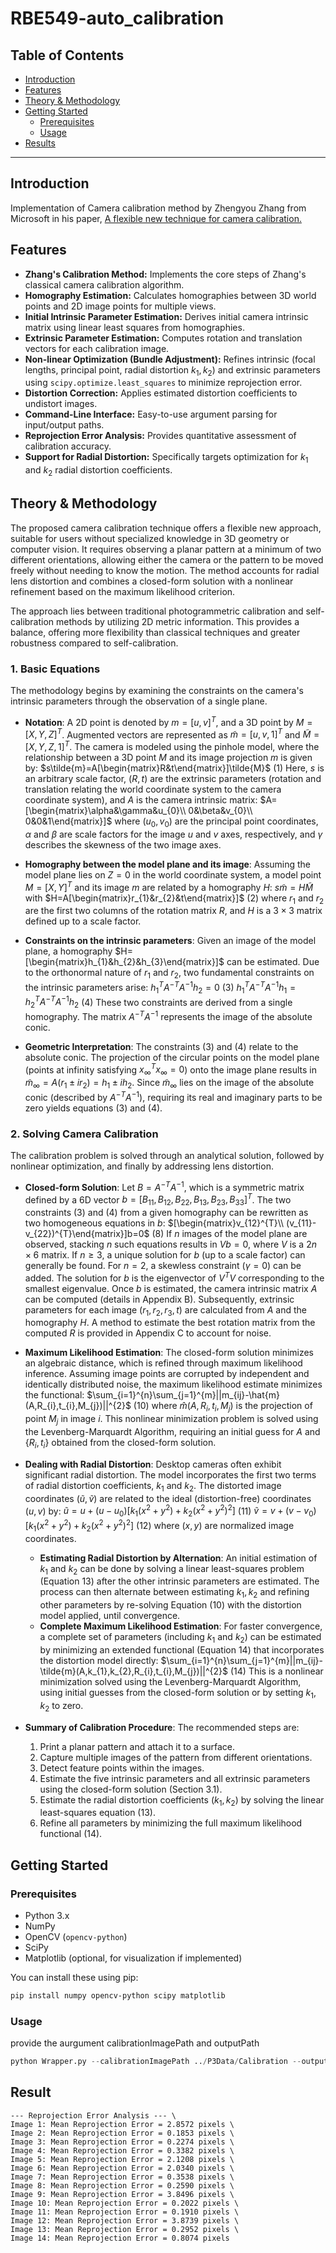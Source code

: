 # RBE549-auto_calibration

## Table of Contents

* [Introduction](#introduction)
* [Features](#features)
* [Theory & Methodology](#theory--methodology)
* [Getting Started](#getting-started)
    * [Prerequisites](#prerequisites)
    * [Usage](#usage)
* [Results](#results)


---

## Introduction

Implementation of Camera calibration method by Zhengyou Zhang from Microsoft in his paper, [A flexible new technique for camera calibration.](https://www.microsoft.com/en-us/research/wp-content/uploads/2016/02/tr98-71.pdf)

## Features

* **Zhang's Calibration Method:** Implements the core steps of Zhang's classical camera calibration algorithm.
* **Homography Estimation:** Calculates homographies between 3D world points and 2D image points for multiple views.
* **Initial Intrinsic Parameter Estimation:** Derives initial camera intrinsic matrix using linear least squares from homographies.
* **Extrinsic Parameter Estimation:** Computes rotation and translation vectors for each calibration image.
* **Non-linear Optimization (Bundle Adjustment):** Refines intrinsic (focal lengths, principal point, radial distortion $k_1, k_2$) and extrinsic parameters using `scipy.optimize.least_squares` to minimize reprojection error.
* **Distortion Correction:** Applies estimated distortion coefficients to undistort images.
* **Command-Line Interface:** Easy-to-use argument parsing for input/output paths.
* **Reprojection Error Analysis:** Provides quantitative assessment of calibration accuracy.
* **Support for Radial Distortion:** Specifically targets optimization for $k_1$ and $k_2$ radial distortion coefficients.

## Theory & Methodology

The proposed camera calibration technique offers a flexible new approach, suitable for users without specialized knowledge in 3D geometry or computer vision. It requires observing a planar pattern at a minimum of two different orientations, allowing either the camera or the pattern to be moved freely without needing to know the motion. The method accounts for radial lens distortion and combines a closed-form solution with a nonlinear refinement based on the maximum likelihood criterion.

The approach lies between traditional photogrammetric calibration and self-calibration methods by utilizing 2D metric information. This provides a balance, offering more flexibility than classical techniques and greater robustness compared to self-calibration.

### 1. Basic Equations

The methodology begins by examining the constraints on the camera's intrinsic parameters through the observation of a single plane.

* **Notation**: A 2D point is denoted by $m=[u,v]^{T}$, and a 3D point by $M=[X,Y,Z]^{T}$. Augmented vectors are represented as $\tilde{m}=[u,v,1]^{T}$ and $\tilde{M}=[X,Y,Z,1]^{T}$. The camera is modeled using the pinhole model, where the relationship between a 3D point $M$ and its image projection $m$ is given by:
    $s\tilde{m}=A[\begin{matrix}R&t\end{matrix}]\tilde{M}$ (1)
    Here, $s$ is an arbitrary scale factor, $(R, t)$ are the extrinsic parameters (rotation and translation relating the world coordinate system to the camera coordinate system), and $A$ is the camera intrinsic matrix:
    $A=[\begin{matrix}\alpha&\gamma&u_{0}\\ 0&\beta&v_{0}\\ 0&0&1\end{matrix}]$
    where $(u_{0},v_{0})$ are the principal point coordinates, $\alpha$ and $\beta$ are scale factors for the image $u$ and $v$ axes, respectively, and $\gamma$ describes the skewness of the two image axes.

* **Homography between the model plane and its image**: Assuming the model plane lies on $Z=0$ in the world coordinate system, a model point $M=[X,Y]^{T}$ and its image $m$ are related by a homography $H$:
    $s\tilde{m}=H\tilde{M}$ with $H=A[\begin{matrix}r_{1}&r_{2}&t\end{matrix}]$ (2)
    where $r_{1}$ and $r_{2}$ are the first two columns of the rotation matrix $R$, and $H$ is a $3\times3$ matrix defined up to a scale factor.

* **Constraints on the intrinsic parameters**: Given an image of the model plane, a homography $H=[\begin{matrix}h_{1}&h_{2}&h_{3}\end{matrix}]$ can be estimated. Due to the orthonormal nature of $r_{1}$ and $r_{2}$, two fundamental constraints on the intrinsic parameters arise:
    $h_{1}^{T}A^{-T}A^{-1}h_{2}=0$ (3)
    $h_{1}^{T}A^{-T}A^{-1}h_{1}=h_{2}^{T}A^{-T}A^{-1}h_{2}$ (4)
    These two constraints are derived from a single homography. The matrix $A^{-T}A^{-1}$ represents the image of the absolute conic.

* **Geometric Interpretation**: The constraints (3) and (4) relate to the absolute conic. The projection of the circular points on the model plane (points at infinity satisfying $x_{\infty}^{T}x_{\infty}=0$) onto the image plane results in $\tilde{m}_{\infty}=A(r_{1}\pm ir_{2})=h_{1}\pm ih_{2}$. Since $\tilde{m}_{\infty}$ lies on the image of the absolute conic (described by $A^{-T}A^{-1}$), requiring its real and imaginary parts to be zero yields equations (3) and (4).

### 2. Solving Camera Calibration

The calibration problem is solved through an analytical solution, followed by nonlinear optimization, and finally by addressing lens distortion.

* **Closed-form Solution**:
    Let $B=A^{-T}A^{-1}$, which is a symmetric matrix defined by a 6D vector $b=[B_{11},B_{12},B_{22},B_{13},B_{23},B_{33}]^{T}$. The two constraints (3) and (4) from a given homography can be rewritten as two homogeneous equations in $b$:
    $[\begin{matrix}v_{12}^{T}\\ (v_{11}-v_{22})^{T}\end{matrix}]b=0$ (8)
    If $n$ images of the model plane are observed, stacking $n$ such equations results in $Vb=0$, where $V$ is a $2n\times6$ matrix. If $n\ge3$, a unique solution for $b$ (up to a scale factor) can generally be found. For $n=2$, a skewless constraint ($\gamma=0$) can be added. The solution for $b$ is the eigenvector of $V^{T}V$ corresponding to the smallest eigenvalue. Once $b$ is estimated, the camera intrinsic matrix $A$ can be computed (details in Appendix B). Subsequently, extrinsic parameters for each image ($r_1, r_2, r_3, t$) are calculated from $A$ and the homography $H$. A method to estimate the best rotation matrix from the computed $R$ is provided in Appendix C to account for noise.

* **Maximum Likelihood Estimation**:
    The closed-form solution minimizes an algebraic distance, which is refined through maximum likelihood inference. Assuming image points are corrupted by independent and identically distributed noise, the maximum likelihood estimate minimizes the functional:
    $\sum_{i=1}^{n}\sum_{j=1}^{m}||m_{ij}-\hat{m}(A,R_{i},t_{i},M_{j})||^{2}$ (10)
    where $\hat{m}(A,R_{i},t_{i},M_{j})$ is the projection of point $M_{j}$ in image $i$. This nonlinear minimization problem is solved using the Levenberg-Marquardt Algorithm, requiring an initial guess for $A$ and $\{R_{i},t_{i}\}$ obtained from the closed-form solution.

* **Dealing with Radial Distortion**:
    Desktop cameras often exhibit significant radial distortion. The model incorporates the first two terms of radial distortion coefficients, $k_1$ and $k_2$. The distorted image coordinates $(\tilde{u},\tilde{v})$ are related to the ideal (distortion-free) coordinates $(u,v)$ by:
    $\tilde{u}=u+(u-u_{0})[k_{1}(x^{2}+y^{2})+k_{2}(x^{2}+y^{2})^{2}]$ (11)
    $\tilde{v}=v+(v-v_{0})[k_{1}(x^{2}+y^{2})+k_{2}(x^{2}+y^{2})^{2}]$ (12)
    where $(x,y)$ are normalized image coordinates.
    * **Estimating Radial Distortion by Alternation**: An initial estimation of $k_1$ and $k_2$ can be done by solving a linear least-squares problem (Equation 13) after the other intrinsic parameters are estimated. The process can then alternate between estimating $k_1, k_2$ and refining other parameters by re-solving Equation (10) with the distortion model applied, until convergence.
    * **Complete Maximum Likelihood Estimation**: For faster convergence, a complete set of parameters (including $k_1$ and $k_2$) can be estimated by minimizing an extended functional (Equation 14) that incorporates the distortion model directly:
        $\sum_{i=1}^{n}\sum_{j=1}^{m}||m_{ij}-\tilde{m}(A,k_{1},k_{2},R_{i},t_{i},M_{j})||^{2}$ (14)
        This is a nonlinear minimization solved using the Levenberg-Marquardt Algorithm, using initial guesses from the closed-form solution or by setting $k_1, k_2$ to zero.

* **Summary of Calibration Procedure**: The recommended steps are:
    1.  Print a planar pattern and attach it to a surface.
    2.  Capture multiple images of the pattern from different orientations.
    3.  Detect feature points within the images.
    4.  Estimate the five intrinsic parameters and all extrinsic parameters using the closed-form solution (Section 3.1).
    5.  Estimate the radial distortion coefficients ($k_1, k_2$) by solving the linear least-squares equation (13).
    6.  Refine all parameters by minimizing the full maximum likelihood functional (14).

## Getting Started

### Prerequisites

* Python 3.x
* NumPy
* OpenCV (`opencv-python`)
* SciPy
* Matplotlib (optional, for visualization if implemented)

You can install these using pip:

```bash
pip install numpy opencv-python scipy matplotlib
```

### Usage
provide the aurgument calibrationImagePath and outputPath 
```python
python Wrapper.py --calibrationImagePath ../P3Data/Calibration --outputPath ../P3Data/output
```
## Result 
```
--- Reprojection Error Analysis --- \
Image 1: Mean Reprojection Error = 2.8572 pixels \
Image 2: Mean Reprojection Error = 0.1853 pixels \
Image 3: Mean Reprojection Error = 0.2274 pixels \
Image 4: Mean Reprojection Error = 0.3382 pixels \
Image 5: Mean Reprojection Error = 2.1208 pixels \
Image 6: Mean Reprojection Error = 2.0340 pixels \
Image 7: Mean Reprojection Error = 0.3538 pixels \
Image 8: Mean Reprojection Error = 0.2590 pixels \
Image 9: Mean Reprojection Error = 3.8496 pixels \
Image 10: Mean Reprojection Error = 0.2022 pixels \
Image 11: Mean Reprojection Error = 0.1910 pixels \
Image 12: Mean Reprojection Error = 3.8739 pixels \
Image 13: Mean Reprojection Error = 0.2952 pixels \
Image 14: Mean Reprojection Error = 0.8074 pixels 
```
